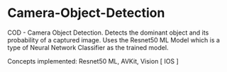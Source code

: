 # Camera-Object-Detection

COD - Camera Object Detection. Detects the dominant object and its probability of a captured image. Uses the Resnet50 ML Model which is a type of Neural Network Classifier as the trained model.

Concepts implemented:  Resnet50 ML, AVKit, Vision [ IOS ] 


